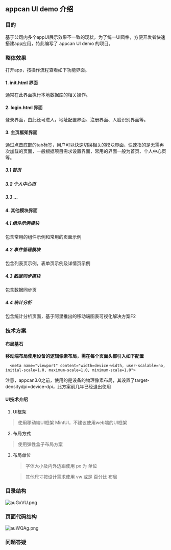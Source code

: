 ## appcan UI demo 介绍

### 目的

基于公司内多个appUI展示效果不一致的现状，为了统一UI风格，方便开发者快速搭建app应用，特此编写了 appcan UI demo 的项目。

### 整体效果

打开app，按操作流程查看如下功能界面。

#### 1. init.html 界面
通常在此界面执行本地数据库的相关操作。

#### 2. login.html 界面
登录界面，由此还可进入，地址配置界面、注册界面、人脸识别界面等。

#### 3. 主页框架界面
通过点击底部的tab标签，用户可以快速切换相关的模块界面，快速指的是无需再次加载的页面，一般根据项目需求设置界面，常用的界面一般为首页、个人中心页等。

##### 3.1 首页
##### 3.2 个人中心页
##### 3.3 ...

#### 4. 其他模块界面

##### 4.1 组件示例模块
包含常用的组件示例和常用的页面示例

##### 4.2 事件管理模块
包含列表页示例，表单页示例及详情页示例

##### 4.3 数据同步模块
包含数据同步页

##### 4.4 统计分析
包含统计分析页面，基于阿里推出的移动端图表可视化解决方案F2


### 技术方案

#### 布局基石

**移动端布局使用设备的逻辑像素布局，需在每个页面头部引入如下配置**


```
  <meta name="viewport" content="width=device-width, user-scalable=no, initial-scale=1.0, maximum-scale=1.0, minimum-scale=1.0">
```


注意，appcan3.0之前，使用的是设备的物理像素布局，其设置了target-densitydpi=device-dpi，此方案前几年已经退出使用


#### UI技术介绍


1. UI框架 
    
> 使用移动端UI框架 MintUI，不建议使用web端的UI框架
    
2. 布局方式 
    
> 使用弹性盒子布局方案
    
3. 布局单位
    > 字体大小及内外边距使用 px 为 单位 

    > 其他尺寸按设计需求使用 vw 或是 百分比 布局



### 目录结构

![auGxVU.png](https://s1.ax1x.com/2020/07/30/auGxVU.png)


### 页面代码结构

![auWQAg.png](https://s1.ax1x.com/2020/07/30/auWQAg.png)




### 问题答疑

